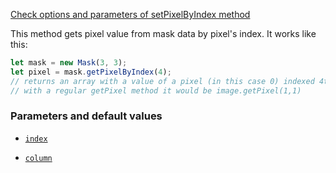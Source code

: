 [Check options and parameters of setPixelByIndex method](https://image-js.github.io/image-js-typescript/classes/Mask.html#getPixelByIndex 'github.io link')

This method gets pixel value from mask data by pixel's index. It works like this:

```ts
let mask = new Mask(3, 3);
let pixel = mask.getPixelByIndex(4);
// returns an array with a value of a pixel (in this case 0) indexed 4th.
// with a regular getPixel method it would be image.getPixel(1,1)
```

### Parameters and default values

- [`index`](https://image-js.github.io/image-js-typescript/classes/Mask.html#getPixelByIndex 'github.io link')

- [`column`](https://image-js.github.io/image-js-typescript/classes/Mask.html#getPixelByIndex 'github.io link')
